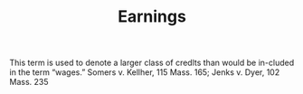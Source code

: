 ---
title: Earnings
letter: E
permalink: "/definitions/bld-earnings.html"
body: This term is used to denote a larger class of credlts than would be in-cluded
  in the term “wages.” Somers v. Kellher, 115 Mass. 165; Jenks v. Dyer, 102 Mass.
  235
published_at: '2018-07-07'
source: Black's Law Dictionary 2nd Ed (1910)
layout: post
---